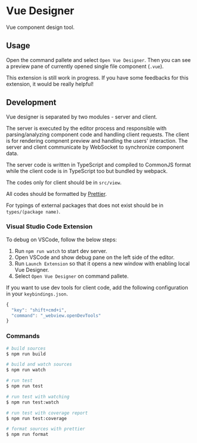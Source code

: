 # Vue Designer

Vue component design tool.

## Usage

Open the command pallete and select `Open Vue Designer`. Then you can see a preview pane of currently opened single file component (`.vue`).

This extension is still work in progress. If you have some feedbacks for this extension, it would be really helpful!

## Development

Vue designer is separated by two modules - server and client.

The server is executed by the editor process and responsible with parsing/analyzing component code and handling client requests. The client is for rendering compnent preview and handling the users' interaction. The server and client communicate by WebSocket to synchronize component data.

The server code is written in TypeScript and compiled to CommonJS format while the client code is in TypeScript too but bundled by webpack.

The codes only for client should be in `src/view`.

All codes should be formatted by [Prettier](https://prettier.io/).

For typings of external packages that does not exist should be in `types/(package name)`.

### Visual Studio Code Extension

To debug on VSCode, follow the below steps:

1. Run `npm run watch` to start dev server.
2. Open VSCode and show debug pane on the left side of the editor.
3. Run `Launch Extension` so that it opens a new window with enabling local Vue Designer.
4. Select `Open Vue Designer` on command pallete.

If you want to use dev tools for client code, add the following configuration in your `keybindings.json`.

```js
{
  "key": "shift+cmd+i",
  "command": "_webview.openDevTools"
}
```

### Commands

```sh
# build sources
$ npm run build

# build and watch sources
$ npm run watch

# run test
$ npm run test

# run test with watching
$ npm run test:watch

# run test with coverage report
$ npm run test:coverage

# format sources with prettier
$ npm run format
```
